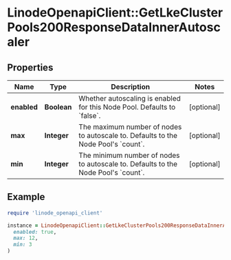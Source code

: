 # LinodeOpenapiClient::GetLkeClusterPools200ResponseDataInnerAutoscaler

## Properties

| Name | Type | Description | Notes |
| ---- | ---- | ----------- | ----- |
| **enabled** | **Boolean** | Whether autoscaling is enabled for this Node Pool. Defaults to &#x60;false&#x60;. | [optional] |
| **max** | **Integer** | The maximum number of nodes to autoscale to. Defaults to the Node Pool&#39;s &#x60;count&#x60;. | [optional] |
| **min** | **Integer** | The minimum number of nodes to autoscale to. Defaults to the Node Pool&#39;s &#x60;count&#x60;. | [optional] |

## Example

```ruby
require 'linode_openapi_client'

instance = LinodeOpenapiClient::GetLkeClusterPools200ResponseDataInnerAutoscaler.new(
  enabled: true,
  max: 12,
  min: 3
)
```

